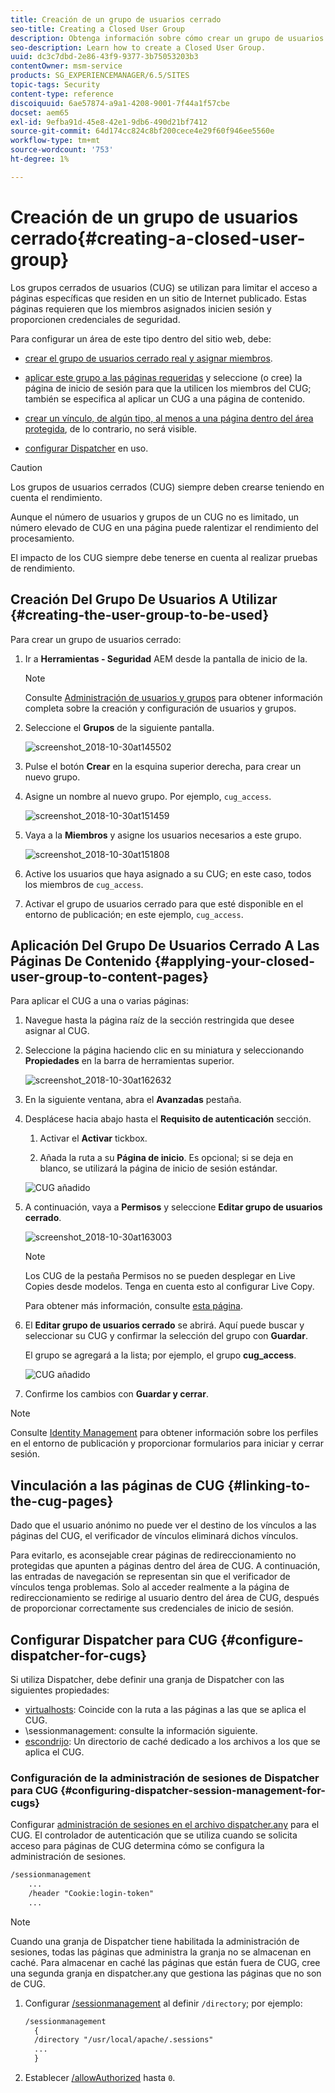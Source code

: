 ```yaml
---
title: Creación de un grupo de usuarios cerrado
seo-title: Creating a Closed User Group
description: Obtenga información sobre cómo crear un grupo de usuarios cerrado.
seo-description: Learn how to create a Closed User Group.
uuid: dc3c7dbd-2e86-43f9-9377-3b75053203b3
contentOwner: msm-service
products: SG_EXPERIENCEMANAGER/6.5/SITES
topic-tags: Security
content-type: reference
discoiquuid: 6ae57874-a9a1-4208-9001-7f44a1f57cbe
docset: aem65
exl-id: 9efba91d-45e8-42e1-9db6-490d21bf7412
source-git-commit: 64d174cc824c8bf200cece4e29f60f946ee5560e
workflow-type: tm+mt
source-wordcount: '753'
ht-degree: 1%

---
```


# Creación de un grupo de usuarios cerrado{#creating-a-closed-user-group}

Los grupos cerrados de usuarios (CUG) se utilizan para limitar el acceso a páginas específicas que residen en un sitio de Internet publicado. Estas páginas requieren que los miembros asignados inicien sesión y proporcionen credenciales de seguridad.

Para configurar un área de este tipo dentro del sitio web, debe:

* [crear el grupo de usuarios cerrado real y asignar miembros](#creating-the-user-group-to-be-used).

* [aplicar este grupo a las páginas requeridas](#applying-your-closed-user-group-to-content-pages) y seleccione (o cree) la página de inicio de sesión para que la utilicen los miembros del CUG; también se especifica al aplicar un CUG a una página de contenido.

* [crear un vínculo, de algún tipo, al menos a una página dentro del área protegida](#linking-to-the-cug-pages), de lo contrario, no será visible.

* [configurar Dispatcher](#configure-dispatcher-for-cugs) en uso.

>[!CAUTION]
>
>Los grupos de usuarios cerrados (CUG) siempre deben crearse teniendo en cuenta el rendimiento.
>
>Aunque el número de usuarios y grupos de un CUG no es limitado, un número elevado de CUG en una página puede ralentizar el rendimiento del procesamiento.
>
>El impacto de los CUG siempre debe tenerse en cuenta al realizar pruebas de rendimiento.

## Creación Del Grupo De Usuarios A Utilizar {#creating-the-user-group-to-be-used}

Para crear un grupo de usuarios cerrado:

1. Ir a **Herramientas - Seguridad** AEM desde la pantalla de inicio de la.

   >[!NOTE]
   >
   >Consulte [Administración de usuarios y grupos](/help/sites-administering/security.md#managing-users-and-groups) para obtener información completa sobre la creación y configuración de usuarios y grupos.

1. Seleccione el **Grupos** de la siguiente pantalla.

   ![screenshot_2018-10-30at145502](assets/screenshot_2018-10-30at145502.png)

1. Pulse el botón **Crear** en la esquina superior derecha, para crear un nuevo grupo.
1. Asigne un nombre al nuevo grupo. Por ejemplo, `cug_access`.

   ![screenshot_2018-10-30at151459](assets/screenshot_2018-10-30at151459.png)

1. Vaya a la **Miembros** y asigne los usuarios necesarios a este grupo.

   ![screenshot_2018-10-30at151808](assets/screenshot_2018-10-30at151808.png)

1. Active los usuarios que haya asignado a su CUG; en este caso, todos los miembros de `cug_access`.
1. Activar el grupo de usuarios cerrado para que esté disponible en el entorno de publicación; en este ejemplo, `cug_access`.

## Aplicación Del Grupo De Usuarios Cerrado A Las Páginas De Contenido {#applying-your-closed-user-group-to-content-pages}

Para aplicar el CUG a una o varias páginas:

1. Navegue hasta la página raíz de la sección restringida que desee asignar al CUG.
1. Seleccione la página haciendo clic en su miniatura y seleccionando **Propiedades** en la barra de herramientas superior.

   ![screenshot_2018-10-30at162632](assets/screenshot_2018-10-30at162632.png)

1. En la siguiente ventana, abra el **Avanzadas** pestaña.

1. Desplácese hacia abajo hasta el **Requisito de autenticación** sección.

   1. Activar el **Activar** tickbox.

   1. Añada la ruta a su **Página de inicio**.
Es opcional; si se deja en blanco, se utilizará la página de inicio de sesión estándar.

   ![CUG añadido](assets/cug-authentication-requirement.png)

1. A continuación, vaya a **Permisos** y seleccione **Editar grupo de usuarios cerrado**.

   ![screenshot_2018-10-30at163003](assets/screenshot_2018-10-30at163003.png)

   >[!NOTE]
   >
   >Los CUG de la pestaña Permisos no se pueden desplegar en Live Copies desde modelos. Tenga en cuenta esto al configurar Live Copy.
   >
   >Para obtener más información, consulte [esta página](closed-user-groups.md#aem-livecopy).

1. El **Editar grupo de usuarios cerrado** se abrirá. Aquí puede buscar y seleccionar su CUG y confirmar la selección del grupo con **Guardar**.

   El grupo se agregará a la lista; por ejemplo, el grupo **cug_access**.

   ![CUG añadido](assets/cug-added.png)

1. Confirme los cambios con **Guardar y cerrar**.

>[!NOTE]
>
>Consulte [Identity Management](/help/sites-administering/identity-management.md) para obtener información sobre los perfiles en el entorno de publicación y proporcionar formularios para iniciar y cerrar sesión.

## Vinculación a las páginas de CUG {#linking-to-the-cug-pages}

Dado que el usuario anónimo no puede ver el destino de los vínculos a las páginas del CUG, el verificador de vínculos eliminará dichos vínculos.

Para evitarlo, es aconsejable crear páginas de redireccionamiento no protegidas que apunten a páginas dentro del área de CUG. A continuación, las entradas de navegación se representan sin que el verificador de vínculos tenga problemas. Solo al acceder realmente a la página de redireccionamiento se redirige al usuario dentro del área de CUG, después de proporcionar correctamente sus credenciales de inicio de sesión.

## Configurar Dispatcher para CUG {#configure-dispatcher-for-cugs}

Si utiliza Dispatcher, debe definir una granja de Dispatcher con las siguientes propiedades:

* [virtualhosts](https://experienceleague.adobe.com/docs/experience-manager-dispatcher/using/configuring/dispatcher-configuration.html?lang=en#identifying-virtual-hosts-virtualhosts): Coincide con la ruta a las páginas a las que se aplica el CUG.
* \sessionmanagement: consulte la información siguiente.
* [escondrijo](https://experienceleague.adobe.com/docs/experience-manager-dispatcher/using/configuring/dispatcher-configuration.html?lang=en#configuring-the-dispatcher-cache-cache): Un directorio de caché dedicado a los archivos a los que se aplica el CUG.

### Configuración de la administración de sesiones de Dispatcher para CUG {#configuring-dispatcher-session-management-for-cugs}

Configurar [administración de sesiones en el archivo dispatcher.any](https://experienceleague.adobe.com/docs/experience-manager-dispatcher/using/configuring/dispatcher-configuration.html?lang=en#enabling-secure-sessions-sessionmanagement) para el CUG. El controlador de autenticación que se utiliza cuando se solicita acceso para páginas de CUG determina cómo se configura la administración de sesiones.

```xml
/sessionmanagement
    ...
    /header "Cookie:login-token"
    ...
```

>[!NOTE]
>
>Cuando una granja de Dispatcher tiene habilitada la administración de sesiones, todas las páginas que administra la granja no se almacenan en caché. Para almacenar en caché las páginas que están fuera de CUG, cree una segunda granja en dispatcher.any
>que gestiona las páginas que no son de CUG.

1. Configurar [/sessionmanagement](https://experienceleague.adobe.com/docs/experience-manager-dispatcher/using/configuring/dispatcher-configuration.html?lang=en#enabling-secure-sessions-sessionmanagement) al definir `/directory`; por ejemplo:

   ```xml
   /sessionmanagement
     {
     /directory "/usr/local/apache/.sessions"
     ...
     }
   ```

1. Establecer [/allowAuthorized](https://experienceleague.adobe.com/docs/experience-manager-dispatcher/using/configuring/dispatcher-configuration.html?lang=en#caching-when-authentication-is-used) hasta `0`.
